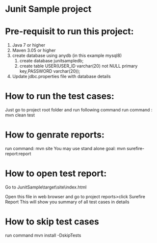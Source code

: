 # Junit Sample project #

# Pre-requisit to run this project: #
1. Java 7 or higher
2. Maven 3.05 or higher
3. create database using anydb (in this example mysql8)
    1. create database junitsampledb;
    2. create table USER(USER_ID varchar(20) not NULL primary key,PASSWORD varchar(20));
4. Update jdbc.properties file with database details   

# How to run the test cases: #
Just go to project root folder and run following command
run command : mvn clean test

# How to genrate reports: #
run command: mvn site
You may use stand alone goal: mvn surefire-report:report

# How to open test report: #
Go to JunitSample\target\site\index.html

Open this file in web browser and go to project reports>click Surefire Report
This will show you summary of all test cases in details

# How to skip test cases #
run command mvn install -DskipTests

